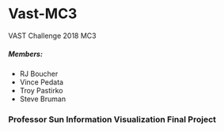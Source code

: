 <h1><strong>Vast-MC3</strong></h1>
VAST Challenge 2018 MC3

<h5 style = "font: 70px;">Members:</h5>
<ul>
  <li>RJ Boucher</li>
  <li>Vince Pedata</li>
  <li>Troy Pastirko</li>
  <li>Steve Bruman</li>
</ul>


<h3>Professor Sun Information Visualization Final Project</h3>
